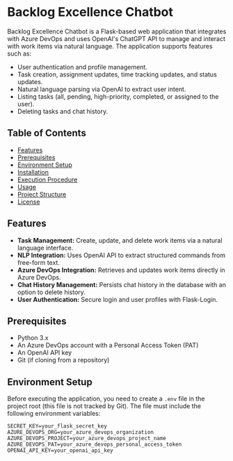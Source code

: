 # Backlog Excellence Chatbot

Backlog Excellence Chatbot is a Flask-based web application that integrates with Azure DevOps and uses OpenAI's ChatGPT API to manage and interact with work items via natural language. The application supports features such as:

- User authentication and profile management.
- Task creation, assignment updates, time tracking updates, and status updates.
- Natural language parsing via OpenAI to extract user intent.
- Listing tasks (all, pending, high-priority, completed, or assigned to the user).
- Deleting tasks and chat history.

## Table of Contents

- [Features](#features)
- [Prerequisites](#prerequisites)
- [Environment Setup](#environment-setup)
- [Installation](#installation)
- [Execution Procedure](#execution-procedure)
- [Usage](#usage)
- [Project Structure](#project-structure)
- [License](#license)

## Features

- **Task Management:** Create, update, and delete work items via a natural language interface.
- **NLP Integration:** Uses OpenAI API to extract structured commands from free-form text.
- **Azure DevOps Integration:** Retrieves and updates work items directly in Azure DevOps.
- **Chat History Management:** Persists chat history in the database with an option to delete history.
- **User Authentication:** Secure login and user profiles with Flask-Login.

## Prerequisites

- Python 3.x
- An Azure DevOps account with a Personal Access Token (PAT)
- An OpenAI API key
- Git (if cloning from a repository)

## Environment Setup

Before executing the application, you need to create a `.env` file in the project root (this file is not tracked by Git). The file must include the following environment variables:

```env
SECRET_KEY=your_flask_secret_key
AZURE_DEVOPS_ORG=your_azure_devops_organization
AZURE_DEVOPS_PROJECT=your_azure_devops_project_name
AZURE_DEVOPS_PAT=your_azure_devops_personal_access_token
OPENAI_API_KEY=your_openai_api_key
    
